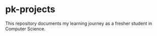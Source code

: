 # pk-projects
This repository documents my learning journey as a fresher student in Computer Science. 
